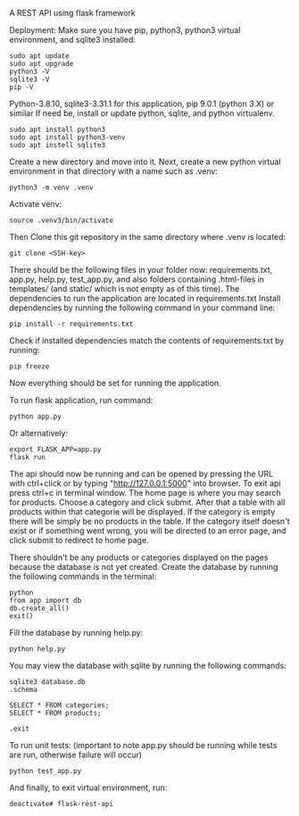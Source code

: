 A REST API using flask framework

Deployment:
Make sure you have pip, python3, python3 virtual environment, and sqlite3 installed:

    sudo apt update
    sudo apt upgrade
    python3 -V
    sqlite3 -V
    pip -V

Python-3.8.10, sqlite3-3.31.1 for this application, pip 9.0.1 (python 3.X) or similar
If need be, install or update python, sqlite, and python virtualenv.

    sudo apt install python3
    sudo apt install python3-venv
    sudo apt instell sqlite3

Create a new directory and move into it.
Next, create a new python virtual environment in that directory with a name such as .venv:

    python3 -m venv .venv

Activate venv:

    source .venv3/bin/activate


Then Clone this git repository in the same directory where .venv is located:

    git clone <SSH-key>

There should be the following files in your folder now: requirements.txt, app.py, help.py, test_app.py, and also folders containing .html-files in templates/ (and static/ which is not empty as of this time).
The dependencies to run the application are located in requirements.txt
Install dependencies by running the following command in your command line:

    pip install -r requirements.txt

Check if installed dependencies match the contents of requirements.txt by running:

    pip freeze

Now everything should be set for running the application.

To run flask application, run command:

    python app.py

Or alternatively:

    export FLASK_APP=app.py
    flask run

The api should now be running and can be opened by pressing the URL with ctrl+click or by typing "http://127.0.0.1:5000" into browser.
To exit api press ctrl+c in terminal window.
The home page is where you may search for products.
Choose a category and click submit. After that a table with all products within that categorie will be displayed.
If the category is empty there will be simply be no products in the table.
If the category itself doesn't exist or if something went wrong, you will be directed to an error page, and click submit to redirect to home page.

There shouldn't be any products or categories displayed on the pages because the database is not yet created.
Create the database by running the following commands in the terminal:

    python
    from app import db
    db.create_all()
    exit()

Fill the database by running help.py:

    python help.py

You may view the database with sqlite by running the following commands:

    sqlite3 database.db
    .schema
    
    SELECT * FROM categories;
    SELECT * FROM products;

    .exit

To run unit tests:
(important to note app.py should be running while tests are run, otherwise failure will occur)

    python test_app.py

And finally, to exit virtual environment, run:

    deactivate# flask-rest-api
